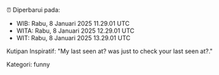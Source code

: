⏰ Diperbarui pada:
- WIB: Rabu, 8 Januari 2025 11.29.01 UTC
- WITA: Rabu, 8 Januari 2025 12.29.01 UTC
- WIT: Rabu, 8 Januari 2025 13.29.01 UTC

Kutipan Inspiratif:
"My last seen at? was just to check your last seen at?."


Kategori: funny

